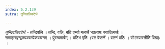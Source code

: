 ```yaml
---
index: 5.2.139
sutra: तुन्दिवलिवटेर्भः

---
```

_तुन्दिवलिवटेर्भः_ - तन्दिवलि । तन्दि, वलि, बटि एभ्यो मत्वर्थे भप्रत्ययः स्यादित्यर्थः । समाहारद्वन्द्वात्पञ्चम्येकवचनम् । पुंस्त्वमार्षम् । वटिभ इति ।वट वेष्टने॑ । वटनं वटिः । सोऽस्यास्तीति विग्रहः । 